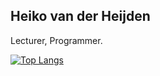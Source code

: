 ## Heiko van der Heijden
Lecturer, Programmer.

[![Top Langs](https://github-readme-stats.vercel.app/api/top-langs/?username=valvy)](https://github.com/valvy/github-readme-stats)

